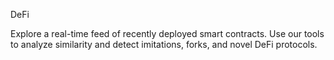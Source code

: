  DeFi 

Explore a real-time feed of recently deployed smart contracts. Use our tools to analyze similarity and detect imitations, forks, and novel DeFi protocols.
